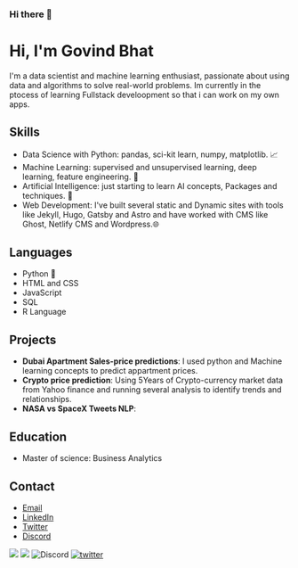 ### Hi there 👋

# Hi, I'm **Govind Bhat**

I'm a data scientist and machine learning enthusiast, passionate about using data and algorithms to solve real-world problems. Im currently in the ptocess of learning Fullstack develoopment so that i can work on my own apps.

## Skills

- Data Science with Python: pandas, sci-kit learn, numpy, matplotlib. 📈
- Machine Learning: supervised and unsupervised learning, deep learning, feature engineering. 🤖
- Artificial Intelligence: just starting to learn AI concepts, Packages and techniques. 🧠
- Web Development: I've built several static and Dynamic sites with tools like Jekyll, Hugo, Gatsby and Astro and have worked with CMS like Ghost, Netlify   CMS and Wordpress.🌐


## Languages

- Python 🐍
- HTML and CSS 
- JavaScript 
- SQL
- R Language

## Projects

- **Dubai Apartment Sales-price predictions**: I used python and Machine learning concepts to predict appartment prices.
- **Crypto price prediction**: Using 5Years of Crypto-currency market data from Yahoo finance and running several analysis to identify trends and relationships.
- **NASA vs SpaceX Tweets NLP**: 

## Education

- Master of science: Business Analytics

## Contact
- [Email](govind.s.bhat@outlook.com)
- [LinkedIn](https://linkedin.com/in/govindsbhat)
- [Twitter](https://twitter.com/_gbhat_/)
- [Discord](https://discord.com/GBhat#3634)

<img src="https://img.shields.io/badge/Datacamp-05192D?style=for-the-badge&logo=datacamp&logoColor=65FF8F"/> <img src="https://img.shields.io/badge/updated-today-brightgreen?style=for-the-badge"> <img alt="Discord" src="https://img.shields.io/discord/1056296312783503450?label=Discord&logo=Discord&logoColor=d&style=for-the-badge">
[![twitter](https://img.shields.io/badge/twitter-1DA1F2?style=for-the-badge&logo=twitter&logoColor=white)](https://twitter.com/follow/_ghbhat_)


